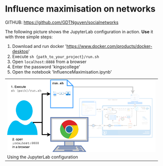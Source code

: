 # Influence maximisation on networks

GITHUB: https://github.com/GDTNguyen/socialnetworks

The following picture shows the JupyterLab configuration in action. **Use** it with three simple steps:

1. Download and run docker 'https://www.docker.com/products/docker-desktop'
2. Execute `sh {path_to_your_project}/run.sh`
3. Open `localhost:8888` from a browser
4. Enter the password 'kingscollege'
5. Open the notebook 'InfluenceMaximisation.ipynb'

<table class="image">
<tr><td><img src="config_use.png" width="600"></td></tr>
<tr><td class="caption" >Using the JupyterLab configuration</td></tr>
</table>
